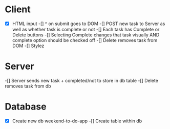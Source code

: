 # Client

-[x] HTML input
-[] ^ on submit goes to DOM
-[] POST new task to Server as well as whether task is complete or not
-[] Each task has Complete or Delete buttons
-[] Selecting Complete changes that task visually AND complete option should be checked off
-[] Delete removes task from DOM
-[] Stylez

# Server

-[] Server sends new task + completed/not to store in db table
-[] Delete removes task from db

# Database

-[x] Create new db weekend-to-do-app
-[] Create table within db
